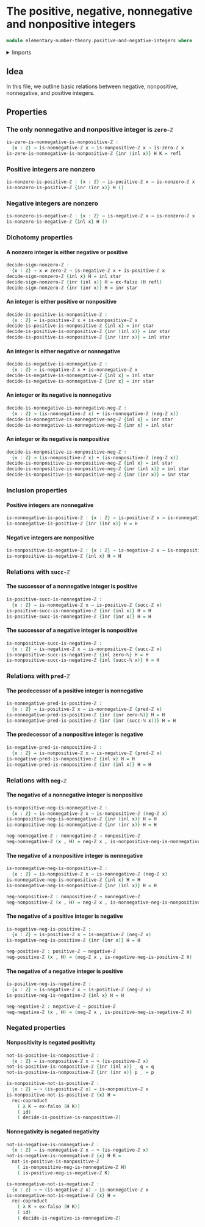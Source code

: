 # The positive, negative, nonnegative and nonpositive integers

```agda
module elementary-number-theory.positive-and-negative-integers where
```

<details><summary>Imports</summary>

```agda
open import elementary-number-theory.integers
open import elementary-number-theory.natural-numbers
open import elementary-number-theory.negative-integers
open import elementary-number-theory.nonnegative-integers
open import elementary-number-theory.nonpositive-integers
open import elementary-number-theory.nonzero-integers
open import elementary-number-theory.positive-integers

open import foundation.coproduct-types
open import foundation.dependent-pair-types
open import foundation.empty-types
open import foundation.function-types
open import foundation.identity-types
open import foundation.negated-equality
open import foundation.negation
open import foundation.unit-type
```

</details>

## Idea

In this file, we outline basic relations between negative, nonpositive,
nonnegative, and positive integers.

## Properties

### The only nonnegative and nonpositive integer is `zero-ℤ`

```agda
is-zero-is-nonnegative-is-nonpositive-ℤ :
  {x : ℤ} → is-nonnegative-ℤ x → is-nonpositive-ℤ x → is-zero-ℤ x
is-zero-is-nonnegative-is-nonpositive-ℤ {inr (inl x)} H K = refl
```

### Positive integers are nonzero

```agda
is-nonzero-is-positive-ℤ : {x : ℤ} → is-positive-ℤ x → is-nonzero-ℤ x
is-nonzero-is-positive-ℤ {inr (inr x)} H ()
```

### Negative integers are nonzero

```agda
is-nonzero-is-negative-ℤ : {x : ℤ} → is-negative-ℤ x → is-nonzero-ℤ x
is-nonzero-is-negative-ℤ {inl x} H ()
```

### Dichotomy properties

#### A nonzero integer is either negative or positive

```agda
decide-sign-nonzero-ℤ :
  {x : ℤ} → x ≠ zero-ℤ → is-negative-ℤ x + is-positive-ℤ x
decide-sign-nonzero-ℤ {inl x} H = inl star
decide-sign-nonzero-ℤ {inr (inl x)} H = ex-falso (H refl)
decide-sign-nonzero-ℤ {inr (inr x)} H = inr star
```

#### An integer is either positive or nonpositive

```agda
decide-is-positive-is-nonpositive-ℤ :
  {x : ℤ} → is-positive-ℤ x + is-nonpositive-ℤ x
decide-is-positive-is-nonpositive-ℤ {inl x} = inr star
decide-is-positive-is-nonpositive-ℤ {inr (inl x)} = inr star
decide-is-positive-is-nonpositive-ℤ {inr (inr x)} = inl star
```

#### An integer is either negative or nonnegative

```agda
decide-is-negative-is-nonnegative-ℤ :
  {x : ℤ} → is-negative-ℤ x + is-nonnegative-ℤ x
decide-is-negative-is-nonnegative-ℤ {inl x} = inl star
decide-is-negative-is-nonnegative-ℤ {inr x} = inr star
```

#### An integer or its negative is nonnegative

```agda
decide-is-nonnegative-is-nonnegative-neg-ℤ :
  {x : ℤ} → (is-nonnegative-ℤ x) + (is-nonnegative-ℤ (neg-ℤ x))
decide-is-nonnegative-is-nonnegative-neg-ℤ {inl x} = inr star
decide-is-nonnegative-is-nonnegative-neg-ℤ {inr x} = inl star
```

#### An integer or its negative is nonpositive

```agda
decide-is-nonpositive-is-nonpositive-neg-ℤ :
  {x : ℤ} → (is-nonpositive-ℤ x) + (is-nonpositive-ℤ (neg-ℤ x))
decide-is-nonpositive-is-nonpositive-neg-ℤ {inl x} = inl star
decide-is-nonpositive-is-nonpositive-neg-ℤ {inr (inl x)} = inl star
decide-is-nonpositive-is-nonpositive-neg-ℤ {inr (inr x)} = inr star
```

### Inclusion properties

#### Positive integers are nonnegative

```agda
is-nonnegative-is-positive-ℤ : {x : ℤ} → is-positive-ℤ x → is-nonnegative-ℤ x
is-nonnegative-is-positive-ℤ {inr (inr x)} H = H
```

#### Negative integers are nonpositive

```agda
is-nonpositive-is-negative-ℤ : {x : ℤ} → is-negative-ℤ x → is-nonpositive-ℤ x
is-nonpositive-is-negative-ℤ {inl x} H = H
```

### Relations with `succ-ℤ`

#### The successor of a nonnegative integer is positive

```agda
is-positive-succ-is-nonnegative-ℤ :
  {x : ℤ} → is-nonnegative-ℤ x → is-positive-ℤ (succ-ℤ x)
is-positive-succ-is-nonnegative-ℤ {inr (inl x)} H = H
is-positive-succ-is-nonnegative-ℤ {inr (inr x)} H = H
```

#### The successor of a negative integer is nonpositive

```agda
is-nonpositive-succ-is-negative-ℤ :
  {x : ℤ} → is-negative-ℤ x → is-nonpositive-ℤ (succ-ℤ x)
is-nonpositive-succ-is-negative-ℤ {inl zero-ℕ} H = H
is-nonpositive-succ-is-negative-ℤ {inl (succ-ℕ x)} H = H
```

### Relations with `pred-ℤ`

#### The predecessor of a positive integer is nonnegative

```agda
is-nonnegative-pred-is-positive-ℤ :
  {x : ℤ} → is-positive-ℤ x → is-nonnegative-ℤ (pred-ℤ x)
is-nonnegative-pred-is-positive-ℤ {inr (inr zero-ℕ)} H = H
is-nonnegative-pred-is-positive-ℤ {inr (inr (succ-ℕ x))} H = H
```

#### The predecessor of a nonpositive integer is negative

```agda
is-negative-pred-is-nonpositive-ℤ :
  {x : ℤ} → is-nonpositive-ℤ x → is-negative-ℤ (pred-ℤ x)
is-negative-pred-is-nonpositive-ℤ {inl x} H = H
is-negative-pred-is-nonpositive-ℤ {inr (inl x)} H = H
```

### Relations with `neg-ℤ`

#### The negative of a nonnegative integer is nonpositive

```agda
is-nonpositive-neg-is-nonnegative-ℤ :
  {x : ℤ} → is-nonnegative-ℤ x → is-nonpositive-ℤ (neg-ℤ x)
is-nonpositive-neg-is-nonnegative-ℤ {inr (inl x)} H = H
is-nonpositive-neg-is-nonnegative-ℤ {inr (inr x)} H = H

neg-nonnegative-ℤ : nonnegative-ℤ → nonpositive-ℤ
neg-nonnegative-ℤ (x , H) = neg-ℤ x , is-nonpositive-neg-is-nonnegative-ℤ H
```

#### The negative of a nonpositive integer is nonnegative

```agda
is-nonnegative-neg-is-nonpositive-ℤ :
  {x : ℤ} → is-nonpositive-ℤ x → is-nonnegative-ℤ (neg-ℤ x)
is-nonnegative-neg-is-nonpositive-ℤ {inl x} H = H
is-nonnegative-neg-is-nonpositive-ℤ {inr (inl x)} H = H

neg-nonpositive-ℤ : nonpositive-ℤ → nonnegative-ℤ
neg-nonpositive-ℤ (x , H) = neg-ℤ x , is-nonnegative-neg-is-nonpositive-ℤ H
```

#### The negative of a positive integer is negative

```agda
is-negative-neg-is-positive-ℤ :
  {x : ℤ} → is-positive-ℤ x → is-negative-ℤ (neg-ℤ x)
is-negative-neg-is-positive-ℤ {inr (inr x)} H = H

neg-positive-ℤ : positive-ℤ → negative-ℤ
neg-positive-ℤ (x , H) = (neg-ℤ x , is-negative-neg-is-positive-ℤ H)
```

#### The negative of a negative integer is positive

```agda
is-positive-neg-is-negative-ℤ :
  {x : ℤ} → is-negative-ℤ x → is-positive-ℤ (neg-ℤ x)
is-positive-neg-is-negative-ℤ {inl x} H = H

neg-negative-ℤ : negative-ℤ → positive-ℤ
neg-negative-ℤ (x , H) = (neg-ℤ x , is-positive-neg-is-negative-ℤ H)
```

### Negated properties

#### Nonpositivity is negated positivity

```agda
not-is-positive-is-nonpositive-ℤ :
  {x : ℤ} → is-nonpositive-ℤ x → ¬ (is-positive-ℤ x)
not-is-positive-is-nonpositive-ℤ {inr (inl x)} _ q = q
not-is-positive-is-nonpositive-ℤ {inr (inr x)} p _ = p

is-nonpositive-not-is-positive-ℤ :
  {x : ℤ} → ¬ (is-positive-ℤ x) → is-nonpositive-ℤ x
is-nonpositive-not-is-positive-ℤ {x} H =
  rec-coproduct
    ( λ K → ex-falso (H K))
    ( id)
    ( decide-is-positive-is-nonpositive-ℤ)
```

#### Nonnegativity is negated negativity

```agda
not-is-negative-is-nonnegative-ℤ :
  {x : ℤ} → is-nonnegative-ℤ x → ¬ (is-negative-ℤ x)
not-is-negative-is-nonnegative-ℤ {x} H K =
  not-is-positive-is-nonpositive-ℤ
    ( is-nonpositive-neg-is-nonnegative-ℤ H)
    ( is-positive-neg-is-negative-ℤ K)

is-nonnegative-not-is-negative-ℤ :
  {x : ℤ} → ¬ (is-negative-ℤ x) → is-nonnegative-ℤ x
is-nonnegative-not-is-negative-ℤ {x} H =
  rec-coproduct
    ( λ K → ex-falso (H K))
    ( id)
    ( decide-is-negative-is-nonnegative-ℤ)
```
